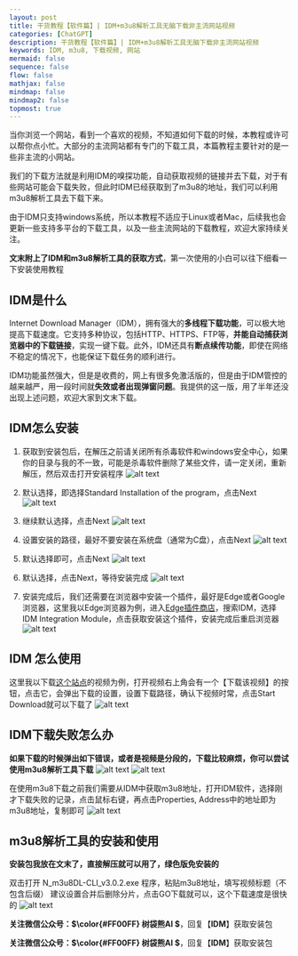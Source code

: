 ```yaml
---
layout: post
title: 干货教程【软件篇】| IDM+m3u8解析工具无脑下载非主流网站视频
categories: [ChatGPT]
description: 干货教程【软件篇】| IDM+m3u8解析工具无脑下载非主流网站视频
keywords: IDM, m3u8, 下载视频, 网站
mermaid: false
sequence: false
flow: false
mathjax: false
mindmap: false
mindmap2: false
topmost: true
---
```

当你浏览一个网站，看到一个喜欢的视频，不知道如何下载的时候，本教程或许可以帮你点小忙。大部分的主流网站都有专门的下载工具，本篇教程主要针对的是一些非主流的小网站。

我们的下载方法就是利用IDM的嗅探功能，自动获取视频的链接并去下载，对于有些网站可能会下载失败，但此时IDM已经获取到了m3u8的地址，我们可以利用m3u8解析工具去下载下来。

由于IDM只支持windows系统，所以本教程不适应于Linux或者Mac，后续我也会更新一些支持多平台的下载工具，以及一些主流网站的下载教程，欢迎大家持续关注。

**文末附上了IDM和m3u8解析工具的获取方式**，第一次使用的小白可以往下细看一下安装使用教程

## IDM是什么
Internet Download Manager（IDM），拥有强大的**多线程下载功能**，可以极大地提高下载速度。它支持多种协议，包括HTTP、HTTPS、FTP等，**并能自动捕获浏览器中的下载链接**，实现一键下载。此外，IDM还具有**断点续传功能**，即使在网络不稳定的情况下，也能保证下载任务的顺利进行。

IDM功能虽然强大，但是是收费的，网上有很多免激活版的，但是由于IDM管控的越来越严，用一段时间就**失效或者出现弹窗问题**。我提供的这一版，用了半年还没出现上述问题，欢迎大家到文末下载。

## IDM怎么安装

1. 获取到安装包后，在解压之前请关闭所有杀毒软件和windows安全中心，如果你的目录与我的不一致，可能是杀毒软件删除了某些文件，请一定关闭，重新解压，然后双击打开安装程序
![alt text](/images/2024-03-12-web-video-download/image.png)

2. 默认选择，即选择Standard Installation of the program，点击Next
![alt text](/images/2024-03-12-web-video-download/image-1.png)

3. 继续默认选择，点击Next
![alt text](/images/2024-03-12-web-video-download/image-2.png)

4. 设置安装的路径，最好不要安装在系统盘（通常为C盘），点击Next
![alt text](/images/2024-03-12-web-video-download/image-3.png)

5. 默认选择即可，点击Next
![alt text](/images/2024-03-12-web-video-download/image-4.png)

6. 默认选择，点击Next，等待安装完成
![alt text](/images/2024-03-12-web-video-download/image-5.png)

7. 安装完成后，我们还需要在浏览器中安装一个插件，最好是Edge或者Google浏览器，这里我以Edge浏览器为例，进入[Edge插件商店](https://microsoftedge.microsoft.com/addons/Microsoft-Edge-Extensions-Home)，搜索IDM，选择 IDM Integration Module，点击获取安装这个插件，安装完成后重启浏览器
![alt text](/images/2024-03-12-web-video-download/image-6.png)

## IDM 怎么使用

这里我以下载[这个站点](https://www.bjjnhzs.com/play/568807-2-1/)的视频为例，打开视频右上角会有一个【下载该视频】的按钮，点击它，会弹出下载的设置，设置下载路径，确认下视频时常，点击Start Download就可以下载了
![alt text](/images/2024-03-12-web-video-download/image-7.png)

## IDM下载失败怎么办

   **如果下载的时候弹出如下错误，或者是视频是分段的，下载比较麻烦，你可以尝试使用m3u8解析工具下载**
![alt text](/images/2024-03-12-web-video-download/image-8.png)
![alt text](/images/2024-03-12-web-video-download/image-9.png)

在使用m3u8下载之前我们需要从IDM中获取m3u8地址，打开IDM软件，选择刚才下载失败的记录，点击鼠标右键，再点击Properties, Address中的地址即为m3u8地址，复制即可
![alt text](/images/2024-03-12-web-video-download/image-10.png)

## m3u8解析工具的安装和使用

**安装包我放在文末了，直接解压就可以用了，绿色版免安装的**

双击打开 N_m3u8DL-CLI_v3.0.2.exe 程序，粘贴m3u8地址，填写视频标题（不包含后缀）
   建议设置合并后删除分片，点击GO下载就可以，这个下载速度是很快的
![alt text](/images/2024-03-12-web-video-download/image-11.png)


**关注微信公众号：$\color{#FF00FF} 树袋熊AI $**，回复【**IDM**】获取安装包

**关注微信公众号：$\color{#FF00FF} 树袋熊AI $**，回复【**IDM**】获取安装包